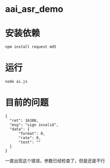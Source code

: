# aai_asr_demo

# 安装依赖
```
npm install request md5
```

# 运行
```
node ai.js
```

# 目前的问题
```
{
  "ret": 16388,
  "msg": "sign invalid",
  "data": {
      "format": 0,
      "rate": 0,
      "text": ""
  }
}
```

一直出现这个错误，参数已经检查了，但是还是不行
